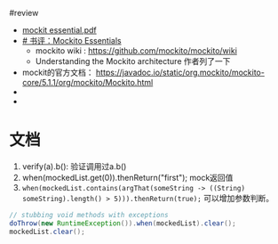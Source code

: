 #review 
- [mockit essential.pdf](note/files/mockito%20essentials.pdf)
- [# 书评：Mockito Essentials](https://blog.csdn.net/dnc8371/article/details/106703871) 
	- mockito wiki : https://github.com/mockito/mockito/wiki
	- Understanding the Mockito architecture 作者列了一下
- mockit的官方文档： https://javadoc.io/static/org.mockito/mockito-core/5.1.1/org/mockito/Mockito.html
- 
- 
# 文档
1. verify(a).b(): 验证调用过a.b()
2. when(mockedList.get(0)).thenReturn("first");   mock返回值
3. `when(mockedList.contains(argThat(someString -> ((String) someString).length() > 5))).thenReturn(true);` 可以增加参数判断。
```java
// stubbing void methods with exceptions  
doThrow(new RuntimeException()).when(mockedList).clear();  
mockedList.clear();


```